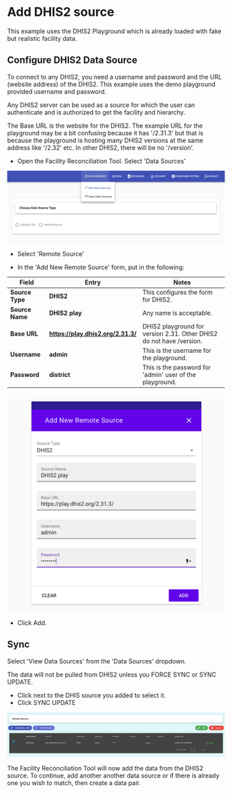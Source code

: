 # Add DHIS2 source

This example uses the DHIS2 Playground which is already loaded with fake but realistic facility data. 

## Configure DHIS2 Data Source

To connect to any DHIS2, you need a username and password and the URL (website address) of the DHIS2. This example uses the demo playground provided username and password. 

Any DHIS2 server can be used as a source for which the user can authenticate and is authorized to get the facility and hierarchy. 

The Base URL is the website for the DHIS2. The example URL for the playground may be a bit confusing because it has '/2.31.3' but that is because the playground is hosting many DHIS2 versions at the same address like '/2.32' etc. In other DHIS2, there will be no '/version'.

* Open the Facility Reconciliation Tool. Select 'Data Sources'

![](../img/dhis2_datasources.png)

* Select 'Remote Source'

* In the 'Add New Remote Source' form, put in the following:

| Field | Entry | Notes |
| ----------- | ----------- | ----------- |
| **Source Type** | **DHIS2** | This configures the form for DHIS2. |
| **Source Name** | **DHIS2 play** | Any name is acceptable. |
| **Base URL** | **https://play.dhis2.org/2.31.3/** | DHIS2 playground for version 2.31. Other DHIS2 do not have /version. |
| **Username** | **admin** | This is the username for the playground. |
| **Password** | **district** | This is the password for 'admin' user of the playground. |

![](../img/dhis2_remotesourceform.png)

* Click Add.

## Sync

Select 'View Data Sources' from the 'Data Sources' dropdown.

The data will not be pulled from DHIS2 unless you FORCE SYNC or SYNC UPDATE.
* Click next to the DHIS source you added to select it.
* Click SYNC UPDATE

![](../img/dhis2_added.png)

The Facility Reconciliation Tool will now add the data from the DHIS2 source. To continue, add another another data source or if there is already one you wish to match, then create a data pair.


